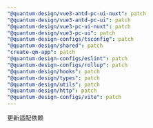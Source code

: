 ```yaml
---
"@quantum-design/vue3-antd-pc-ui-nuxt": patch
"@quantum-design/vue3-antd-pc-ui": patch
"@quantum-design/vue3-pc-ui-nuxt": patch
"@quantum-design/vue3-pc-ui": patch
"@quantum-design-configs/tsconfig": patch
"@quantum-design/shared": patch
"create-qm-app": patch
"@quantum-design-configs/eslint": patch
"@quantum-design-configs/rollup": patch
"@quantum-design/hooks": patch
"@quantum-design/types": patch
"@quantum-design/utils": patch
"@quantum-design/http": patch
"@quantum-design-configs/vite": patch
---
```


更新适配依赖
